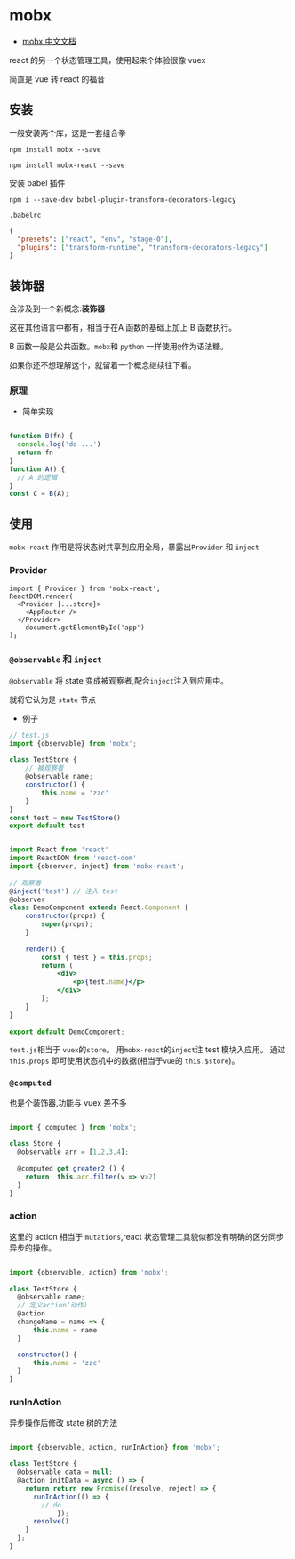# mobx

- [mobx 中文文档](https://cn.mobx.js.org/)

react 的另一个状态管理工具，使用起来个体验很像 vuex

简直是 vue 转 react 的福音

## 安装

一般安装两个库，这是一套组合拳

`npm install mobx --save` 

`npm install mobx-react --save`

安装 babel 插件

`npm i --save-dev babel-plugin-transform-decorators-legacy`

`.babelrc`
```json
{
  "presets": ["react", "env", "stage-0"], 
  "plugins": ["transform-runtime", "transform-decorators-legacy"] 
}

```

## 装饰器
会涉及到一个新概念:**装饰器**

这在其他语言中都有，相当于在A 函数的基础上加上 B 函数执行。

B 函数一般是公共函数。`mobx`和 `python` 一样使用`@`作为语法糖。

如果你还不想理解这个，就留着一个概念继续往下看。

### 原理

- 简单实现

```js

function B(fn) {
  console.log('do ...')
  return fn
}
function A() {
  // A 的逻辑
}
const C = B(A);

```


## 使用

`mobx-react` 作用是将状态树共享到应用全局，暴露出`Provider` 和 `inject`

### Provider

```tsx
import { Provider } from 'mobx-react';
ReactDOM.render(
  <Provider {...store}>
    <AppRouter />
  </Provider>
	document.getElementById('app')
);
```

### `@observable` 和 `inject`

`@observable` 将 state 变成被观察者,配合`inject`注入到应用中。

就将它认为是 `state` 节点

- 例子

```js
// test.js
import {observable} from 'mobx';
 
class TestStore {
    // 被观察者
    @observable name; 
    constructor() {
        this.name = 'zzc'
    }
}
const test = new TestStore() 
export default test

```

```jsx

import React from 'react'
import ReactDOM from 'react-dom'
import {observer, inject} from 'mobx-react';
 
// 观察者
@inject('test') // 注入 test 
@observer
class DemoComponent extends React.Component {
    constructor(props) {
        super(props);
    }
 
    render() {
        const { test } = this.props;
        return (
            <div>
                <p>{test.name}</p>
            </div>
        );
    }
}
 
export default DemoComponent;

```

`test.js`相当于 `vuex`的`store`。
用`mobx-react`的`inject`注 test 模块入应用。
通过 `this.props` 即可使用状态机中的数据(相当于`vue`的 `this.$store`)。

### `@computed`
也是个装饰器,功能与 vuex 差不多
```js

import { computed } from 'mobx';
 
class Store {
  @observable arr = [1,2,3,4];
 
  @computed get greater2 () {
    return  this.arr.filter(v => v>2)
  }
}

```

### action

这里的 action 相当于 `mutations`,react 状态管理工具貌似都没有明确的区分同步异步的操作。

```js

import {observable, action} from 'mobx';
 
class TestStore {
  @observable name; 
  // 定义action(动作)
  @action 
  changeName = name => {
      this.name = name
  }

  constructor() {
      this.name = 'zzc'
  }
}

```

### runInAction

异步操作后修改 state 树的方法

```js

import {observable, action, runInAction} from 'mobx';
 
class TestStore {
  @observable data = null;
  @action initData = async () => {
    return return new Promise((resolve, reject) => {
      runInAction(() => {
        // do ...
			});
      resolve()
    }   
  };
}


```

